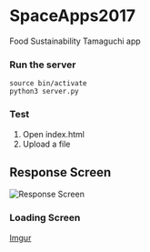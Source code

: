 # SpaceApps2017
Food Sustainability Tamaguchi app

### Run the server

```
source bin/activate
python3 server.py
```

### Test

1) Open index.html
2) Upload a file


## Response Screen
![Response Screen](http://i.imgur.com/d8UBSDv.png)

### Loading Screen
[Imgur](http://i.imgur.com/Kzwi295.png)



